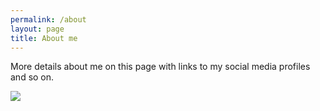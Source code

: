 ```yaml
---
permalink: /about
layout: page
title: About me
---
```


More details about me on this page with links to my social media profiles and so on.

![](https://marianads.github.io/assets/imgs/me.png)

